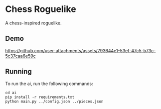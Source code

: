 # Chess Roguelike
A chess-inspired roguelike.

## Demo


https://github.com/user-attachments/assets/793644e1-53ef-47c5-b73c-5c37caa6e59c


## Running

To run the ai, run the following commands:
```
cd ai
pip install -r requirements.txt
python main.py ../config.json ../pieces.json
```

